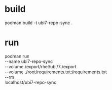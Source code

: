# build
podman build -t ubi7-repo-sync .

# run
podman run \
--name ubi7-repo-sync \
--volume /export/rhel/ubi/7:/export \
--volume ./root/requirements.txt:/requirements.txt \
--rm \
localhost/ubi7-repo-sync
